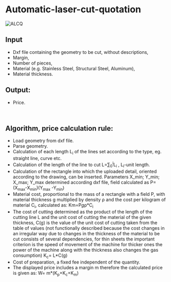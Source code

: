 # Automatic-laser-cut-quotation
![ALCQ](https://github.com/piopiopio/Automatic-laser-cut-quotation/assets/14957816/9c98bf3b-d623-465c-adc5-f1accaf7a47b)

## Input
 * Dxf file containing the geometry to be cut, without descriptions,
 * Margin,
 * Number of pieces,
 * Material (e.g. Stainless Steel, Structural Steel, Aluminum),
 * Material thickness.

## Output: 
* Price.

 
## Algorithm, price calculation rule:
* Load geometry from dxf file.
* Parse geometry.
* Calculation of each length L<sub>i</sub> of the lines set according to the type, eg. straight line, curve etc.
* Calculation of the length of the line to cut L=∑<sub>0</sub><sup>i</sup>L<sub>i</sub> , L<sub>i</sub>-unit length.
* Calculation of the rectangle into which the uploaded detail, oriented according to the drawing, can be inserted. Parameters X_min; Y_min; X_max; Y_max determined according dxf file, field calculated as P=(X<sub>max</sub>-X<sub>min</sub>)(Y<sub>max</sub> -Y<sub>min</sub>)
* Material cost, proportional to the mass of a rectangle with a field P, with material thickness g multiplied by density ρ and the cost per kilogram of material C<sub>i</sub>, calculated as: Km=P*g*ρ*C<sub>i</sub>
* The cost of cutting determined as the product of the length of the cutting line L and the unit cost of cutting the material of the given thickness, C(g) is the value of the unit cost of cutting taken from the table of values (not functionally described because the cost changes in an irregular way due to changes in the thickness of the material to be cut consists of several dependencies, for thin sheets the important criterion is the speed of movement of the machine for thicker ones the power of the machine along with the thickness also changes the gas consumption) K<sub>c</sub>= L*C(g)
* Cost of preparation, a fixed fee independent of the quantity.
* The displayed price includes a margin m therefore the calculated price is given as: W= m*(K<sub>p</sub>+K<sub>c</sub>+K<sub>m</sub>)



